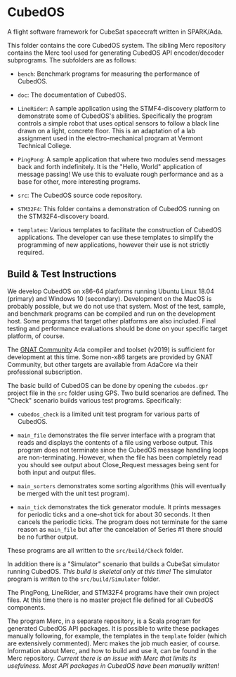 
CubedOS
=======

A flight software framework for CubeSat spacecraft written in SPARK/Ada.

This folder contains the core CubedOS system. The sibling Merc repository contains the Merc tool
used for generating CubedOS API encoder/decoder subprograms. The subfolders are as follows:

+ `bench`: Benchmark programs for measuring the performance of CubedOS.

+ `doc`: The documentation of CubedOS.

+ `LineRider`: A sample application using the STMF4-discovery platform to demonstrate some of
  CubedOS's abilities. Specifically the program controls a simple robot that uses optical
  sensors to follow a black line drawn on a light, concrete floor. This is an adaptation of a
  lab assignment used in the electro-mechanical program at Vermont Technical College.

+ `PingPong`: A sample application that where two modules send messages back and forth
  indefinitely. It is the "Hello, World" application of message passing! We use this to evaluate
  rough performance and as a base for other, more interesting programs.

+ `src`: The CubedOS source code repository.

+ `STM32F4`: This folder contains a demonstration of CubedOS running on the STM32F4-discovery
  board.

+ `templates`: Various templates to facilitate the construction of CubedOS applications. The
  developer can use these templates to simplify the programming of new applications, however
  their use is not strictly required.


Build & Test Instructions
-------------------------

We develop CubedOS on x86-64 platforms running Ubuntu Linux 18.04 (primary) and Windows 10
(secondary). Development on the MacOS is probably possible, but we do not use that system. Most
of the test, sample, and benchmark programs can be compiled and run on the development host.
Some programs that target other platforms are also included. Final testing and performance
evaluations should be done on your specific target platform, of course.

The [GNAT Community](http://www.adacore.com/community/) Ada compiler and toolset (v2019) is
sufficient for development at this time. Some non-x86 targets are provided by GNAT Community,
but other targets are available from AdaCore via their professional subscription.

The basic build of CubedOS can be done by opening the `cubedos.gpr` project file in the `src`
folder using GPS. Two build scenarios are defined. The "Check" scenario builds various test
programs. Specifically:

+ `cubedos_check` is a limited unit test program for various parts of CubedOS.

+ `main_file` demonstrates the file server interface with a program that reads and displays the
  contents of a file using verbose output. This program does not terminate since the CubedOS
  message handling loops are non-terminating. However, when the file has been completely read
  you should see output about Close_Request messages being sent for both input and output files.
  
+ `main_sorters` demonstrates some sorting algorithms (this will eventually be merged with the
  unit test program).
  
+ `main_tick` demonstrates the tick generator module. It prints messages for periodic ticks and
  a one-shot tick for about 30 seconds. It then cancels the periodic ticks. The program does not
  terminate for the same reason as `main_file` but after the cancelation of Series #1 there
  should be no further output.
  
These programs are all written to the `src/build/Check` folder.

In addition there is a "Simulator" scenario that builds a CubeSat simulator running CubedOS.
*This build is skeletal only at this time!* The simulator program is written to the
`src/build/Simulator` folder.

The PingPong, LineRider, and STM32F4 programs have their own project files. At this time there
is no master project file defined for all CubedOS components.

The program Merc, in a separate repository, is a Scala program for generated CubedOS API
packages. It is possible to write these packages manually following, for example, the templates
in the `template` folder (which are extensively commented). Merc makes the job much easier, of
course. Information about Merc, and how to build and use it, can be found in the Merc
repository. *Current there is an issue with Merc that limits its usefulness. Most API packages
in CubedOS have been manually written!*

